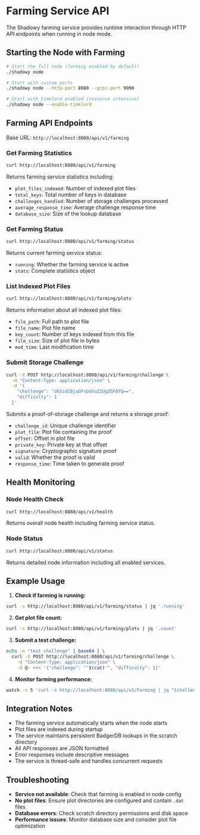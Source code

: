 # Farming Service API

The Shadowy farming service provides runtime interaction through HTTP API endpoints when running in node mode.

## Starting the Node with Farming

```bash
# Start the full node (farming enabled by default)
./shadowy node

# Start with custom ports
./shadowy node --http-port 8080 --grpc-port 9090

# Start with timelord enabled (resource intensive)
./shadowy node --enable-timelord
```

## Farming API Endpoints

Base URL: `http://localhost:8080/api/v1/farming`

### Get Farming Statistics
```bash
curl http://localhost:8080/api/v1/farming
```

Returns farming service statistics including:
- `plot_files_indexed`: Number of indexed plot files
- `total_keys`: Total number of keys in database
- `challenges_handled`: Number of storage challenges processed
- `average_response_time`: Average challenge response time
- `database_size`: Size of the lookup database

### Get Farming Status
```bash
curl http://localhost:8080/api/v1/farming/status
```

Returns current farming service status:
- `running`: Whether the farming service is active
- `stats`: Complete statistics object

### List Indexed Plot Files
```bash
curl http://localhost:8080/api/v1/farming/plots
```

Returns information about all indexed plot files:
- `file_path`: Full path to plot file
- `file_name`: Plot file name
- `key_count`: Number of keys indexed from this file
- `file_size`: Size of plot file in bytes
- `mod_time`: Last modification time

### Submit Storage Challenge
```bash
curl -X POST http://localhost:8080/api/v1/farming/challenge \
  -H "Content-Type: application/json" \
  -d '{
    "challenge": "dGVzdCBjaGFsbGVuZ2UgZGF0YQ==",
    "difficulty": 1
  }'
```

Submits a proof-of-storage challenge and returns a storage proof:
- `challenge_id`: Unique challenge identifier
- `plot_file`: Plot file containing the proof
- `offset`: Offset in plot file
- `private_key`: Private key at that offset
- `signature`: Cryptographic signature proof
- `valid`: Whether the proof is valid
- `response_time`: Time taken to generate proof

## Health Monitoring

### Node Health Check
```bash
curl http://localhost:8080/api/v1/health
```

Returns overall node health including farming service status.

### Node Status
```bash
curl http://localhost:8080/api/v1/status
```

Returns detailed node information including all enabled services.

## Example Usage

1. **Check if farming is running:**
```bash
curl -s http://localhost:8080/api/v1/farming/status | jq '.running'
```

2. **Get plot file count:**
```bash
curl -s http://localhost:8080/api/v1/farming/plots | jq '.count'
```

3. **Submit a test challenge:**
```bash
echo -n "test challenge" | base64 | \
  curl -X POST http://localhost:8080/api/v1/farming/challenge \
    -H "Content-Type: application/json" \
    -d @- <<< '{"challenge": "'$(cat)'", "difficulty": 1}'
```

4. **Monitor farming performance:**
```bash
watch -n 5 'curl -s http://localhost:8080/api/v1/farming | jq "{challenges: .challenges_handled, avg_time: .average_response_time, errors: .error_count}"'
```

## Integration Notes

- The farming service automatically starts when the node starts
- Plot files are indexed during startup
- The service maintains persistent BadgerDB lookups in the scratch directory
- All API responses are JSON formatted
- Error responses include descriptive messages
- The service is thread-safe and handles concurrent requests

## Troubleshooting

- **Service not available**: Check that farming is enabled in node config
- **No plot files**: Ensure plot directories are configured and contain `.dat` files
- **Database errors**: Check scratch directory permissions and disk space
- **Performance issues**: Monitor database size and consider plot file optimization